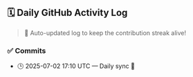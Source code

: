 ## 🗓️ Daily GitHub Activity Log

> 🤖 Auto-updated log to keep the contribution streak alive!

### ✅ Commits

- 🕒 2025-07-02 17:10 UTC — Daily sync 🌿

